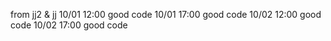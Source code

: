 from jj2 & jj
10/01 12:00 good code
10/01 17:00 good code
10/02 12:00 good code
10/02 17:00 good code
